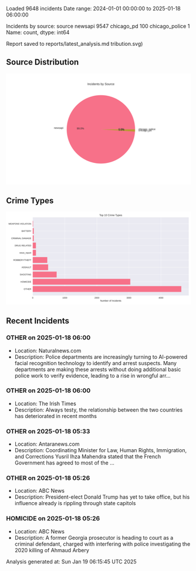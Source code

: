 
Loaded 9648 incidents
Date range: 2024-01-01 00:00:00 to 2025-01-18 06:00:00

Incidents by source:
source
newsapi           9547
chicago_pd         100
chicago_police       1
Name: count, dtype: int64

Report saved to reports/latest_analysis.md
tribution.svg)

## Source Distribution
![Source Distribution](images/source_distribution.svg)

## Crime Types
![Crime Types](images/crime_types.svg)

## Recent Incidents

### OTHER on 2025-01-18 06:00
- Location: Naturalnews.com
- Description: Police departments are increasingly turning to AI-powered facial recognition technology to identify and arrest suspects. Many departments are making these arrests without doing additional basic police work to verify evidence, leading to a rise in wrongful arr…


### OTHER on 2025-01-18 06:00
- Location: The Irish Times
- Description: Always testy, the relationship between the two countries has deteriorated in recent months


### OTHER on 2025-01-18 05:33
- Location: Antaranews.com
- Description: Coordinating Minister for Law, Human Rights, Immigration, and Corrections Yusril Ihza Mahendra stated that the French Government has agreed to most of the ...


### OTHER on 2025-01-18 05:26
- Location: ABC News
- Description: President-elect Donald Trump has yet to take office, but his influence already is rippling through state capitols


### HOMICIDE on 2025-01-18 05:26
- Location: ABC News
- Description: A former Georgia prosecutor is heading to court as a criminal defendant, charged with interfering with police investigating the 2020 killing of Ahmaud Arbery

Analysis generated at: Sun Jan 19 06:15:45 UTC 2025
